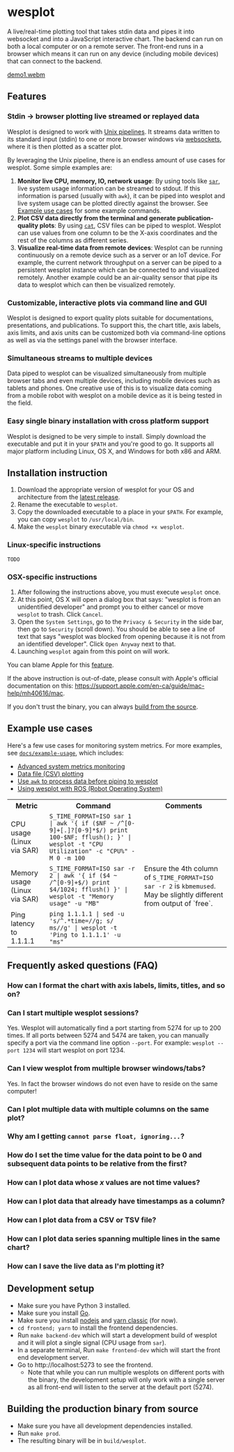 wesplot
=======

A live/real-time plotting tool that takes stdin data and pipes it into
websocket and into a JavaScript interactive chart. The backend can run on both
a local computer or on a remote server. The front-end runs in a browser which
means it can run on any device (including mobile devices) that can connect to
the backend.

[demo1.webm](https://user-images.githubusercontent.com/338100/230804080-2396edf2-6744-4a84-ba38-8703b4e10eb4.webm)

Features
--------

### Stdin → browser plotting live streamed or replayed data

Wesplot is designed to work with [Unix
pipelines](https://en.wikipedia.org/wiki/Pipeline_(Unix)). It streams data
written to its standard input (stdin) to one or more browser windows via
[websockets](https://developer.mozilla.org/en-US/docs/Web/API/WebSockets_API),
where it is then plotted as a scatter plot.

By leveraging the Unix pipeline, there is an endless amount of use cases for
wesplot. Some simple examples are:

1. **Monitor live CPU, memory, IO, network usage**: By using tools like
   [`sar`](https://linux.die.net/man/1/sar), live system usage information can
   be streamed to stdout. If this information is parsed (usually with `awk`),
   it can be piped into wesplot and live system usage can be plotted directly
   against the browser. See [Example use cases](#example-use-cases) for
   some example commands.
2. **Plot CSV data directly from the terminal and generate publication-quality
   plots**: By using [`cat`](https://linux.die.net/man/1/cat), CSV files can be
   piped to wesplot. Wesplot can use values from one column to be the X-axis
   coordinates and the rest of the columns as different series.
3. **Visualize real-time data from remote devices**: Wesplot can be running
   continuously on a remote device such as a server or an IoT device. For
   example, the current network throughput on a server can be piped to a
   persistent wesplot instance which can be connected to and visualized
   remotely. Another example could be an air-quality sensor that pipe its data
   to wesplot which can then be visualized remotely.

### Customizable, interactive plots via command line and GUI

Wesplot is designed to export quality plots suitable for documentations,
presentations, and publications. To support this, the chart title, axis labels,
axis limits, and axis units can be customized both via command-line options as
well as via the settings panel with the browser interface.

### Simultaneous streams to multiple devices

Data piped to wesplot can be visualized simultaneously from multiple browser
tabs and even multiple devices, including mobile devices such as tablets and
phones. One creative use of this is to visualize data coming from a mobile
robot with wesplot on a mobile device as it is being tested in the field.

### Easy single binary installation with cross platform support

Wesplot is designed to be very simple to install. Simply download the
executable and put it in your `$PATH` and you're good to go. It supports all
major platform including Linux, OS X, and Windows for both x86 and ARM.

Installation instruction
------------------------

1. Download the appropriate version of wesplot for your OS and architecture
   from the [latest release](https://github.com/cactusdynamics/wesplot/releases/latest).
2. Rename the executable to `wesplot`.
3. Copy the downloaded executable to a place in your `$PATH`. For example, you
   can copy `wesplot` to `/usr/local/bin`.
4. Make the `wesplot` binary executable via `chmod +x wesplot`.

### Linux-specific instructions

```console
TODO
```

### OSX-specific instructions

1. After following the instructions above, you must execute `wesplot` once.
2. At this point, OS X will open a dialog box that says: "wesplot is from an
   unidentified developer" and prompt you to either cancel or move `wesplot` to
   trash. Click `Cancel`.
3. Open the `System Settings`, go to the `Privacy & Security` in the side bar,
   then go to `Security` (scroll down). You should be able to see a line of
   text that says "wesplot was blocked from opening because it is not from an
   identified developer". Click `Open Anyway` next to that.
4. Launching `wesplot` again from this point on will work.

You can blame Apple for this [feature](https://en.wikipedia.org/wiki/Gatekeeper_(macOS)).

If the above instruction is out-of-date, please consult with Apple's official
documentation on this: https://support.apple.com/en-ca/guide/mac-help/mh40616/mac.

If you don't trust the binary, you can always [build from the source](#building-the-production-binary-from-source).

Example use cases
-----------------

Here's a few use cases for monitoring system metrics. For more examples, see [`docs/example-usage`](docs/example-usage), which includes:

- [Advanced system metrics monitoring](docs/example-usage/advanced-system-metrics.md)
- [Data file (CSV) plotting](docs/example-usage/csv-files.md)
- [Use `awk` to process data before piping to wesplot](docs/example-usage/awk-preprocessing.md)
- [Using wesplot with ROS (Robot Operating System)](docs/example-usage/ros.md)

<table>
  <tr>
    <th>Metric</th>
    <th>Command</th>
    <th>Comments</th>
  </tr>

  <tr>
    <td>
      CPU usage (Linux via SAR)
    </td>
    <td>
      <code>S_TIME_FORMAT=ISO sar 1 | awk '{ if ($NF ~ /^[0-9]+[.]?[0-9]*$/) print 100-$NF; fflush(); }' | wesplot -t "CPU Utilization" -c "CPU%" -M 0 -m 100</code>
    </td>
    <td>
    </td>
  </tr>

  <tr>
    <td>
      Memory usage (Linux via SAR)
    </td>
    <td>
      <code>S_TIME_FORMAT=ISO sar -r 2 | awk '{ if ($4 ~ /^[0-9]+$/) print $4/1024; fflush() }' | wesplot -t "Memory usage" -u "MB"</code>
    </td>
    <td>
      Ensure the 4th column of <code>S_TIME_FORMAT=ISO sar -r 2</code> is <code>kbmemused</code>. May be slightly different from output of `free`.
    </td>
  </tr>

  <tr>
    <td>Ping latency to 1.1.1.1</td>
    <td>
      <code>ping 1.1.1.1 | sed -u 's/^.*time=//g; s/ ms//g' | wesplot -t 'Ping to 1.1.1.1' -u "ms"</code>
    </td>
    <td>
    </td>
  </tr>
</table>

Frequently asked questions (FAQ)
--------------------------------

### How can I format the chart with axis labels, limits, titles, and so on?

### Can I start multiple wesplot sessions?

Yes. Wesplot will automatically find a port starting from 5274 for up to 200
times. If all ports between 5274 and 5474 are taken, you can manually specify a
port via the command line option `--port`. For example: `wesplot --port 1234`
will start wesplot on port 1234.

### Can I view wesplot from multiple browser windows/tabs?

Yes. In fact the browser windows do not even have to reside on the same
computer!

### Can I plot multiple data with multiple columns on the same plot?

### Why am I getting `cannot parse float, ignoring...`?

### How do I set the time value for the data point to be 0 and subsequent data points to be relative from the first?

### How can I plot data whose _x_ values are not time values?

### How can I plot data that already have timestamps as a column?

### How can I plot data from a CSV or TSV file?

### How can I plot data series spanning multiple lines in the same chart?

### How can I save the live data as I'm plotting it?

Development setup
-----------------

- Make sure you have Python 3 installed.
- Make sure you install [Go](https://go.dev/).
- Make sure you install [nodejs](https://nodejs.org/en) and [yarn classic](https://classic.yarnpkg.com/en/docs/install) (for now).
- `cd frontend; yarn` to install the frontend dependencies.
- Run `make backend-dev` which will start a development build of wesplot and it will plot a single signal (CPU usage from `sar`).
- In a separate terminal, Run `make frontend-dev` which will start the front end development server.
- Go to http://localhost:5273 to see the frontend.
  - Note that while you can run multiple wesplots on different ports with the binary, the development setup will only work with a single server as all front-end will listen to the server at the default port (5274).

Building the production binary from source
------------------------------------------

- Make sure you have all development dependencies installed.
- Run `make prod`.
- The resulting binary will be in `build/wesplot`.
